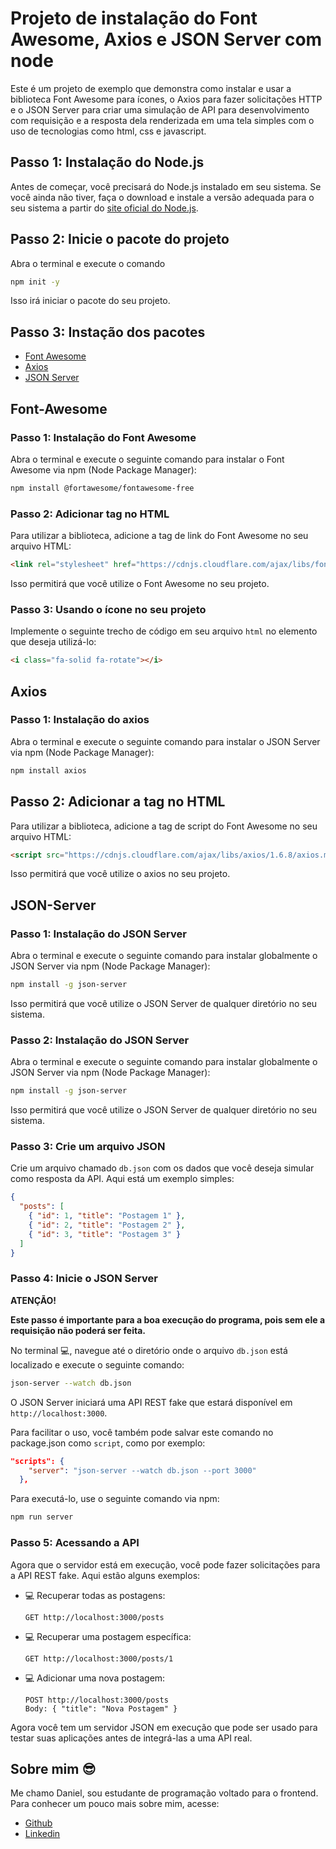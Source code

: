 # Projeto de instalação do Font Awesome, Axios e JSON Server com node

Este é um projeto de exemplo que demonstra como instalar e usar a biblioteca Font Awesome para ícones, o Axios para fazer solicitações HTTP e o JSON Server para criar uma simulação de API para desenvolvimento com requisição e a resposta dela renderizada em uma tela simples com o uso de tecnologias como html, css e javascript.

## Passo 1: Instalação do Node.js

Antes de começar, você precisará do Node.js instalado em seu sistema. Se você ainda não tiver, faça o download e instale a versão adequada para o seu sistema a partir do [site oficial do Node.js](https://nodejs.org/).

## Passo 2: Inicie o pacote do projeto

Abra o terminal e execute o comando 
```bash
npm init -y 
```

Isso irá iniciar o pacote do seu projeto.

## Passo 3: Instação dos pacotes

- <a href="#font-awesome">Font Awesome</a>
- <a href="#axios">Axios</a>
- <a href="#json-server">JSON Server</a>

## Font-Awesome
### Passo 1: Instalação do Font Awesome

Abra o terminal e execute o seguinte comando para instalar o Font Awesome via npm (Node Package Manager):

```bash
npm install @fortawesome/fontawesome-free
```

### Passo 2: Adicionar tag no HTML
Para utilizar a biblioteca, adicione a tag de link do Font Awesome no seu arquivo HTML:

```html
<link rel="stylesheet" href="https://cdnjs.cloudflare.com/ajax/libs/font-awesome/6.5.2/css/all.min.css">
```

Isso permitirá que você utilize o Font Awesome no seu projeto.

###  Passo 3: Usando o ícone no seu projeto

Implemente o seguinte trecho de código em seu arquivo `html` no elemento que deseja utilizá-lo:

```HTML
<i class="fa-solid fa-rotate"></i>
```

## Axios
### Passo 1: Instalação do axios

Abra o terminal e execute o seguinte comando para instalar o JSON Server via npm (Node Package Manager):

```bash
npm install axios
```

## Passo 2: Adicionar a tag no HTML
Para utilizar a biblioteca, adicione a tag de script do Font Awesome no seu arquivo HTML:

```html
<script src="https://cdnjs.cloudflare.com/ajax/libs/axios/1.6.8/axios.min.js" integrity="sha512-PJa3oQSLWRB7wHZ7GQ/g+qyv6r4mbuhmiDb8BjSFZ8NZ2a42oTtAq5n0ucWAwcQDlikAtkub+tPVCw4np27WCg==" crossorigin="anonymous" referrerpolicy="no-referrer"></script>
```

Isso permitirá que você utilize o axios no seu projeto.

## JSON-Server
### Passo 1: Instalação do JSON Server

Abra o terminal e execute o seguinte comando para instalar globalmente o JSON Server via npm (Node Package Manager):

```bash
npm install -g json-server
```

Isso permitirá que você utilize o JSON Server de qualquer diretório no seu sistema.

### Passo 2: Instalação do JSON Server

Abra o terminal e execute o seguinte comando para instalar globalmente o JSON Server via npm (Node Package Manager):

```bash
npm install -g json-server
```

Isso permitirá que você utilize o JSON Server de qualquer diretório no seu sistema.

### Passo 3: Crie um arquivo JSON

Crie um arquivo chamado `db.json` com os dados que você deseja simular como resposta da API. Aqui está um exemplo simples:

```json
{
  "posts": [
    { "id": 1, "title": "Postagem 1" },
    { "id": 2, "title": "Postagem 2" },
    { "id": 3, "title": "Postagem 3" }
  ]
}
```

### Passo 4: Inicie o JSON Server
**ATENÇÃO!**

**Este passo é importante para a boa execução do programa, pois sem ele a requisição não poderá ser feita.**

No terminal :computer:, navegue até o diretório onde o arquivo `db.json` está localizado e execute o seguinte comando:

```bash
json-server --watch db.json
```

O JSON Server iniciará uma API REST fake que estará disponível em `http://localhost:3000`.



Para facilitar o uso, você também pode salvar este comando no package.json como `script`, como por exemplo:

```json
"scripts": {
    "server": "json-server --watch db.json --port 3000"
  },
```

Para executá-lo, use o seguinte comando via npm:

```bash
npm run server
```

### Passo 5: Acessando a API

Agora que o servidor está em execução, você pode fazer solicitações para a API REST fake. Aqui estão alguns exemplos:

- :computer: Recuperar todas as postagens:
  ```
  GET http://localhost:3000/posts
  ```

- :computer: Recuperar uma postagem específica:
  ```
  GET http://localhost:3000/posts/1
  ```

- :computer: Adicionar uma nova postagem:
  ```
  POST http://localhost:3000/posts
  Body: { "title": "Nova Postagem" }
  ```

Agora você tem um servidor JSON em execução que pode ser usado para testar suas aplicações antes de integrá-las a uma API real.

## Sobre mim 😎

Me chamo Daniel, sou estudante de programação voltado para o frontend. Para conhecer um pouco mais sobre mim, acesse:
* [Github](https://github.com/danRdS)
* [Linkedin](https://www.linkedin.com/in/daniel-ribeiro-da-silva-37b313239/?utm_source=share&utm_campaign=share_via&utm_content=profile&utm_medium=android_app)
